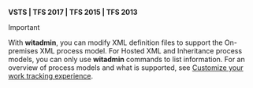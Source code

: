 
<p><b>VSTS | TFS 2017 | TFS 2015 | TFS 2013 </b></p>

>[!IMPORTANT]  
>With **witadmin**, you can modify XML definition files to support the On-premises XML process model.  For Hosted XML and Inheritance process models, you can only use **witadmin** commands to list information. For an overview of process models and what is supported, see [Customize your work tracking experience](../customize/customize-work.md).  


